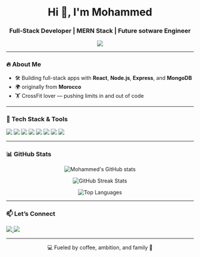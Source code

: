 <h1 align="center">Hi 👋, I'm Mohammed</h1>
<h3 align="center">Full-Stack Developer | MERN Stack | Future sotware Engineer</h3>

<p align="center">
  <img src="https://readme-typing-svg.herokuapp.com/?lines=Self-taught+Web+Dev+on+a+Mission;React%2C+Node%2C+MongoDB+Lover;CrossFit+Fan+%F0%9F%8F%8B%EF%B8%8F;Building+Real+World+Projects&center=true&width=500&height=45">
</p>

---

### 🔥 About Me
  
- 🛠️ Building full-stack apps with **React**, **Node.js**, **Express**, and **MongoDB**    
- 🌍 originally from **Morocco**  
- 🏋️ CrossFit lover — pushing limits in and out of code  

---

### 🧰 Tech Stack & Tools

<p>
  <img src="https://img.shields.io/badge/JavaScript-F7DF1E?logo=javascript&logoColor=black&style=for-the-badge" />
  <img src="https://img.shields.io/badge/React-61DAFB?logo=react&logoColor=black&style=for-the-badge" />
  <img src="https://img.shields.io/badge/Node.js-339933?logo=node.js&logoColor=white&style=for-the-badge" />
  <img src="https://img.shields.io/badge/Express.js-000000?logo=express&logoColor=white&style=for-the-badge" />
  <img src="https://img.shields.io/badge/MongoDB-47A248?logo=mongodb&logoColor=white&style=for-the-badge" />
  <img src="https://img.shields.io/badge/Git-F05032?logo=git&logoColor=white&style=for-the-badge" />
  <img src="https://img.shields.io/badge/Tailwind%20CSS-38B2AC?logo=tailwind-css&logoColor=white&style=for-the-badge" />
  <img src="https://img.shields.io/badge/Vite-646CFF?logo=vite&logoColor=white&style=for-the-badge" />
</p>

---

### 📊 GitHub Stats

<p align="center">
  <img src="https://github-readme-stats.vercel.app/api?username=icarz&show_icons=true&theme=tokyonight" alt="Mohammed's GitHub stats" />
</p>
<p align="center">
  <img src="https://streak-stats.demolab.com?user=icarz&theme=tokyonight&hide_border=false" alt="GitHub Streak Stats" />
</p>
<p align="center">
  <img src="https://github-readme-stats.vercel.app/api/top-langs/?username=icarz&layout=compact&theme=tokyonight" alt="Top Languages" />
</p>

---

### 📫 Let’s Connect

<p>
  <a href="https://www.linkedin.com/in/mohammed-rerhaye-356197125/" target="_blank">
    <img src="https://img.shields.io/badge/LinkedIn-blue?style=for-the-badge&logo=linkedin&logoColor=white" />
  </a>
  <a href="mailto:Mr.rghay@gmail.com">
    <img src="https://img.shields.io/badge/Gmail-D14836?style=for-the-badge&logo=gmail&logoColor=white" />
  </a>
  
</p>

---

<p align="center">
  💻 Fueled by coffee, ambition, and family 💙  
</p>
